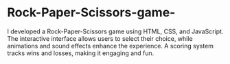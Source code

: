 # Rock-Paper-Scissors-game-
I developed a Rock-Paper-Scissors game using HTML, CSS, and JavaScript. The interactive interface allows users to select their choice, while animations and sound effects enhance the experience. A scoring system tracks wins and losses, making it engaging and fun.
